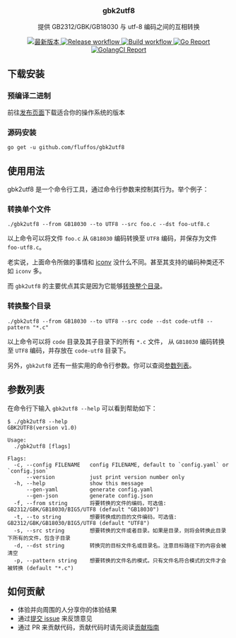 <p align="center">
    <h3 align="center">gbk2utf8</h3>
    <p align="center">提供 GB2312/GBK/GB18030 与 utf-8 编码之间的互相转换</p>
    <p align="center">
<a href="https://github.com/fluffos/gbk2utf8/releases/latest">
<img alt="最新版本" src="https://img.shields.io/github/v/release/fluffos/gbk2utf8.svg?logo=github&style=flat-square">
</a>
<a href="https://github.com/fluffos/gbk2utf8/actions?workflow=Release">
<img alt="Release workflow" src="https://github.com/fluffos/gbk2utf8/workflows/Release/badge.svg">
</a>
<a href="https://github.com/fluffos/gbk2utf8/actions?workflow=Build">
<img alt="Build workflow" src="https://github.com/fluffos/gbk2utf8/workflows/Build/badge.svg">
</a>
<a href="https://goreportcard.com/report/github.com/fluffos/gbk2utf8">
<img alt="Go Report" src="https://goreportcard.com/badge/github.com/fluffos/gbk2utf8">
</a>
<a href="https://golangci.com/r/github.com/fluffos/gbk2utf8">
<img alt="GolangCI Report" src="https://github.com/golangci/golangci-web/blob/master/src/assets/images/badge_a_plus_flat.svg">
</a>
    </p>
</p>

## 下载安装

### 预编译二进制

前往[发布页面](https://github.com/fluffos/gbk2utf8/releases)下载适合你的操作系统的版本

### 源码安装

```Shell
go get -u github.com/fluffos/gbk2utf8
```

## 使用用法

gbk2utf8 是一个命令行工具，通过命令行参数来控制其行为。举个例子：

### 转换单个文件

```
./gbk2utf8 --from GB18030 --to UTF8 --src foo.c --dst foo-utf8.c
```

以上命令可以将文件 `foo.c` 从 `GB18030` 编码转换至 `UTF8` 编码，并保存为文件 `foo-utf8.c`。

老实说，上面命令所做的事情和 [iconv](https://www.gnu.org/savannah-checkouts/gnu/libiconv/documentation/libiconv-1.15/iconv.1.html) 没什么不同。甚至其支持的编码种类还不如 `iconv` 多。

而 `gbk2utf8` 的主要优点其实是因为它能够[转换整个目录](#转换整个目录)。

### 转换整个目录

```
./gbk2utf8 --from GB18030 --to UTF8 --src code --dst code-utf8 --pattern "*.c"
```

以上命令可以将 `code` 目录及其子目录下的所有 `*.c` 文件，
从 `GB18030` 编码转换至 `UTF8` 编码，并存放在 `code-utf8` 目录下。

另外，`gbk2utf8` 还有一些实用的命令行参数。你可以查阅[参数列表](#参数列表)。

## 参数列表

在命令行下输入 `gbk2utf8 --help` 可以看到帮助如下：

```Shell
$ ./gbk2utf8 --help
GBK2UTF8(version v1.0)

Usage:
  ./gbk2utf8 [flags]

Flags:
  -c, --config FILENAME   config FILENAME, default to `config.yaml` or `config.json`
      --version           just print version number only
  -h, --help              show this message
      --gen-yaml          generate config.yaml
      --gen-json          generate config.json
  -f, --from string       将要转换的文件的编码，可选值: GB2312/GBK/GB18030/BIG5/UTF8 (default "GB18030")
  -t, --to string         想要转换成的目的文件编码，可选值: GB2312/GBK/GB18030/BIG5/UTF8 (default "UTF8")
  -s, --src string        想要转换的文件或者目录。如果是目录，则将会转换此目录下所有的文件，包含子目录
  -d, --dst string        转换完的目标文件名或目录名。注意目标路径下的内容会被清空
  -p, --pattern string    想要转换的文件名的模式。只有文件名符合模式的文件才会被转换 (default "*.c")
```

## 如何贡献

* 体验并向周围的人分享你的体验结果
* 通过[提交 issue](https://github.com/fluffos/gbk2utf8/issues/new) 来反馈意见
* 通过 PR 来贡献代码，贡献代码时请先阅读[贡献指南](CONTRIBUTING.md)
